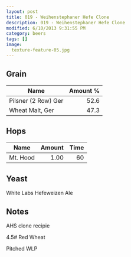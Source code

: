 ```yaml
---
layout: post
title: 019 - Weihenstephaner Hefe Clone
description: 019 - Weihenstephaner Hefe Clone
modified: 6/10/2013 9:31:55 PM
category: beers
tags: []
image:
  texture-feature-05.jpg
---
```



## Grain

| Name | Amount %|
| ---- | ------: |
| Pilsner (2 Row) Ger | 52.6 
| Wheat Malt, Ger | 47.3 

## Hops

| Name | Amount | Time |
| ---- | -----: | ---: |
| Mt. Hood | 1.00 | 60 

## Yeast
White Labs Hefeweizen Ale

## Notes
AHS clone recipie

4.5# Red Wheat

Pitched WLP
